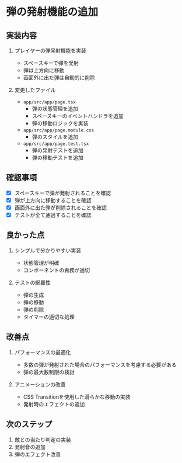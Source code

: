 # 弾の発射機能の追加

## 実装内容

1. プレイヤーの弾発射機能を実装
   - スペースキーで弾を発射
   - 弾は上方向に移動
   - 画面外に出た弾は自動的に削除

2. 変更したファイル
   - `app/src/app/page.tsx`
     - 弾の状態管理を追加
     - スペースキーのイベントハンドラを追加
     - 弾の移動ロジックを実装
   - `app/src/app/page.module.css`
     - 弾のスタイルを追加
   - `app/src/app/page.test.tsx`
     - 弾の発射テストを追加
     - 弾の移動テストを追加

## 確認事項

- [x] スペースキーで弾が発射されることを確認
- [x] 弾が上方向に移動することを確認
- [x] 画面外に出た弾が削除されることを確認
- [x] テストが全て通過することを確認

## 良かった点

1. シンプルで分かりやすい実装
   - 状態管理が明確
   - コンポーネントの責務が適切

2. テストの網羅性
   - 弾の生成
   - 弾の移動
   - 弾の削除
   - タイマーの適切な処理

## 改善点

1. パフォーマンスの最適化
   - 多数の弾が発射された場合のパフォーマンスを考慮する必要がある
   - 弾の最大数制限の検討

2. アニメーションの改善
   - CSS Transitionを使用した滑らかな移動の実装
   - 発射時のエフェクトの追加

## 次のステップ

1. 敵との当たり判定の実装
2. 発射音の追加
3. 弾のエフェクト改善 